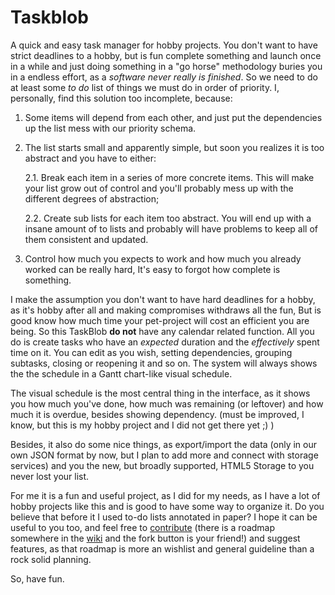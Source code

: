 Taskblob
========

A quick and easy task manager for hobby projects. 
You don't want to have strict deadlines to a hobby, but is fun complete 
something and launch once in a while and just doing something in a "go horse" 
methodology buries you in a endless effort, as a 
*software never really is finished*. So we need to do at least some *to do* 
list of things we must do in order of priority. I, personally, find this 
solution too incomplete, because:

1. Some items will depend from each other, and just put the dependencies up 
	the list mess with our priority schema.
	
2. The list starts small and apparently simple, but soon you realizes it is too
	abstract and you have to either: 
	
	2.1. Break each item in a series of more concrete items. This will make 
		your list grow out of control and you'll probably mess up with the 
		different degrees of abstraction;
		
	2.2. Create sub lists for each item too abstract. You will end up with a 
		insane amount of to lists and probably will have problems to keep all
		of them consistent and updated.

3. Control how much you expects to work and how much you already worked can be 
	really hard, It's easy to forgot how complete is something. 

I make the assumption you don't want to have hard deadlines for a hobby, as it's 
hobby after all and making compromises withdraws all the fun, But is good know 
how much time your pet-project will cost an efficient you are being. So this 
TaskBlob **do not** have any calendar related function. All you do is create 
tasks who have an *expected* duration and the *effectively* spent time on it.
You can edit as you wish, setting dependencies, grouping subtasks, closing or 
reopening it and so on. The system will always shows the the schedule in a
Gantt chart-like visual schedule. 

The visual schedule is the most central thing in the interface, as it shows
you how much you've done, how much was remaining (or leftover) and how much
it is overdue, besides showing dependency. (must be improved, I know, but this
is my hobby project and I did not get there yet ;) )

Besides, it also do some nice things, as export/import the data (only in our 
own JSON format by now, but I plan to add more and connect with storage 
services) and you the new, but broadly supported, HTML5 Storage to you never
lost your list.

For me it is a fun and useful project, as I did for my needs, as I have a lot
of hobby projects like this and is good to have some way to organize it. Do you
believe that before it I used to-do lists annotated in paper? I hope it can be
useful to you too, and feel free to [contribute](https://github.com/TalesM/taskblob) 
(there is a roadmap somewhere in the [wiki](https://github.com/TalesM/taskblob/wiki) 
and the fork button is your friend!) and suggest features, as that 
roadmap is more an wishlist and general guideline than a rock solid planning. 


So, have fun.
